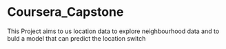 # Coursera_Capstone
This Project aims to us location data to explore neighbourhood data and to buld a model that can predict the location switch
